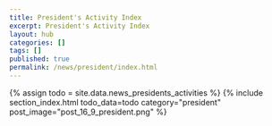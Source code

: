 ```yaml
---
title: President's Activity Index
excerpt: President's Activity Index
layout: hub
categories: []
tags: []
published: true
permalink: /news/president/index.html
---
```


{% assign todo = site.data.news_presidents_activities %}
{% include section_index.html todo_data=todo category="president" post_image="post_16_9_president.png" %}
